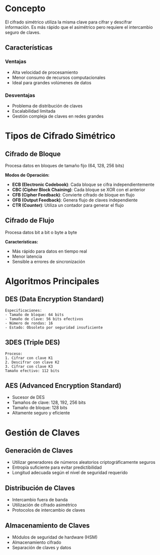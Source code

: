 # Concepto

El cifrado simétrico utiliza la misma clave para cifrar y descifrar información. Es más rápido que el asimétrico pero requiere el intercambio seguro de claves.

## Características

### Ventajas

- Alta velocidad de procesamiento
- Menor consumo de recursos computacionales
- Ideal para grandes volúmenes de datos

### Desventajas

- Problema de distribución de claves
- Escalabilidad limitada
- Gestión compleja de claves en redes grandes


# Tipos de Cifrado Simétrico

## Cifrado de Bloque

Procesa datos en bloques de tamaño fijo (64, 128, 256 bits)

**Modos de Operación:**

- **ECB (Electronic Codebook)**: Cada bloque se cifra independientemente
- **CBC (Cipher Block Chaining)**: Cada bloque se XOR con el anterior
- **CFB (Cipher Feedback)**: Convierte cifrado de bloque en flujo
- **OFB (Output Feedback)**: Genera flujo de claves independiente
- **CTR (Counter)**: Utiliza un contador para generar el flujo

## Cifrado de Flujo

Procesa datos bit a bit o byte a byte

**Características:**

- Más rápido para datos en tiempo real
- Menor latencia
- Sensible a errores de sincronización


# Algoritmos Principales

## DES (Data Encryption Standard)

```
Especificaciones:
- Tamaño de bloque: 64 bits
- Tamaño de clave: 56 bits efectivos
- Número de rondas: 16
- Estado: Obsoleto por seguridad insuficiente
```

## 3DES (Triple DES)

```
Proceso:
1. Cifrar con clave K1
2. Descifrar con clave K2
3. Cifrar con clave K3
Tamaño efectivo: 112 bits
```

## AES (Advanced Encryption Standard)

- Sucesor de DES
- Tamaños de clave: 128, 192, 256 bits
- Tamaño de bloque: 128 bits
- Altamente seguro y eficiente


# Gestión de Claves

## Generación de Claves

- Utilizar generadores de números aleatorios criptográficamente seguros
- Entropía suficiente para evitar predictibilidad
- Longitud adecuada según el nivel de seguridad requerido

## Distribución de Claves

- Intercambio fuera de banda
- Utilización de cifrado asimétrico
- Protocolos de intercambio de claves

## Almacenamiento de Claves

- Módulos de seguridad de hardware (HSM)
- Almacenamiento cifrado
- Separación de claves y datos